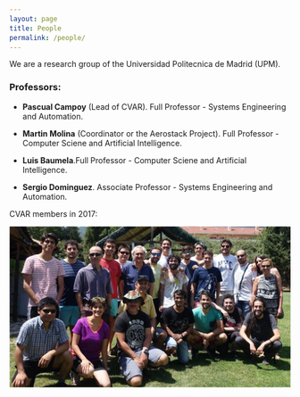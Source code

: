 ```yaml
---
layout: page
title: People
permalink: /people/
---
```


We are a research group of the Universidad Politecnica de Madrid (UPM).

### Professors:

- **Pascual Campoy** (Lead of CVAR). Full Professor - Systems Engineering and Automation.


- **Martin Molina** (Coordinator or the Aerostack Project). Full Professor - Computer Sciene and Artificial Intelligence.


- **Luis Baumela**.Full Professor - Computer Sciene and Artificial Intelligence.


- **Sergio Dominguez**. Associate Professor - Systems Engineering and Automation.


CVAR members in 2017:

<a href="https://github.com/cvar-upm/cvar-upm.github.io/raw/main/assets/photoGroup2017.png">
       <img src="https://github.com/cvar-upm/cvar-upm.github.io/raw/main/assets/photoGroup2017.png" width=600>
   </a>
